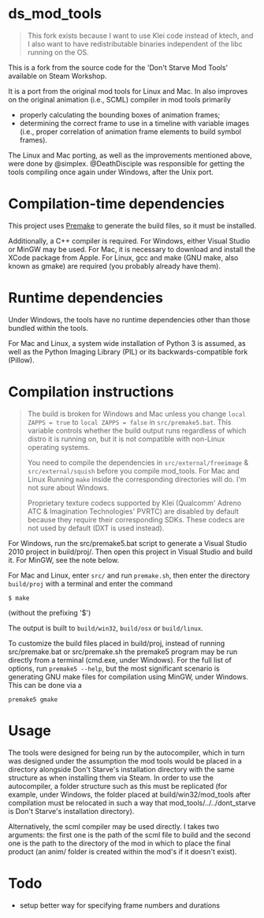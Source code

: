 ds_mod_tools
============

> This fork exists because I want to use Klei code instead of ktech, and I also
> want to have redistributable binaries independent of the libc running on the OS.

This is a fork from the source code for the 'Don't Starve Mod Tools' available on Steam Workshop.

It is a port from the original mod tools for Linux and Mac. In also improves on the original animation (i.e., SCML) compiler in mod tools primarily
+ properly calculating the bounding boxes of animation frames;
+ determining the correct frame to use in a timeline with variable images (i.e., proper correlation of animation frame elements to build symbol frames).

The Linux and Mac porting, as well as the improvements mentioned above, were done by @simplex. @DeathDisciple was responsible for getting the tools compiling once again under Windows, after the Unix port.

Compilation-time dependencies
============

This project uses [Premake](http://industriousone.com/premake/download) to generate the build files, so it must be installed.

Additionally, a C++ compiler is required. For Windows, either Visual Studio or MinGW may be used. For Mac, it is necessary to download and install the XCode package from Apple. For Linux, gcc and make (GNU make, also known as gmake) are required (you probably already have them).

Runtime dependencies
============

Under Windows, the tools have no runtime dependencies other than those bundled within the tools.

For Mac and Linux, a system wide installation of Python 3 is assumed, as well as the Python Imaging Library (PIL) or its backwards-compatible fork (Pillow).

Compilation instructions
============

> The build is broken for Windows and Mac unless you change `local ZAPPS = true`
> to `local ZAPPS = false` in `src/premake5.bat`. This variable controls whether
> the build output runs regardless of which distro it is running on, but it is
> not compatible with non-Linux operating systems.
>
> You need to compile the dependencies in `src/external/freeimage` &
> `src/external/squish` before you compile mod_tools.
> For Mac and Linux Running `make` inside the corresponding directories will do.
> I'm not sure about Windows.
>
> Proprietary texture codecs supported by Klei (Qualcomm' Adreno ATC &
> Imagination Technologies' PVRTC) are disabled by default because they require
> their corresponding SDKs. These codecs are not used by default (DXT is used
> instead).

For Windows, run the src/premake5.bat script to generate a Visual Studio 2010 project in build/proj/. Then open this project in Visual Studio and build it. For MinGW, see the note below.

For Mac and Linux, enter `src/` and run `premake.sh`, then enter the directory `build/proj` with a terminal and enter the command
```
$ make
```
(without the prefixing '$')

The output is built to `build/win32`, `build/osx` or `build/linux`.

To customize the build files placed in build/proj, instead of running src/premake.bat or src/premake.sh the premake5 program may be run directly from a terminal (cmd.exe, under Windows). For the full list of options, run `premake5 --help`, but the most significant scenario is generating GNU make files for compilation using MinGW, under Windows. This can be done via a
```
premake5 gmake
```

Usage
============

The tools were designed for being run by the autocompiler, which in turn was designed under the assumption the mod tools would be placed in a directory alongside Don't Starve's installation directory with the same structure as when installing them via Steam. In order to use the autocompiler, a folder structure such as this must be replicated (for example, under Windows, the folder placed at build/win32/mod_tools after compilation must be relocated in such a way that mod_tools/../../dont_starve is Don't Starve's installation directory).

Alternatively, the scml compiler may be used directly. I takes two arguments: the first one is the path of the scml file to build and the second one is the path to the directory of the mod in which to place the final product (an anim/ folder is created within the mod's if it doesn't exist).

Todo
============
- setup better way for specifying frame numbers and durations
